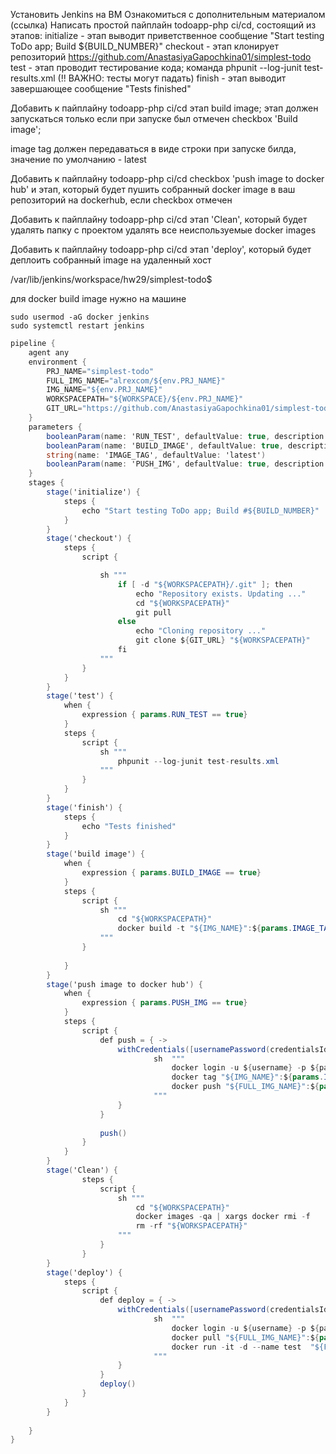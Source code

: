Установить Jenkins на ВМ
Ознакомиться с дополнительным материалом (ссылка)
Написать простой пайплайн todoapp-php ci/cd, состоящий из этапов:
initialize - этап выводит приветственное сообщение "Start testing ToDo app; Build ${BUILD_NUMBER}"
checkout - этап клонирует репозиторий https://github.com/AnastasiyaGapochkina01/simplest-todo
test - этап проводит тестирование кода; 
	команда phpunit --log-junit test-results.xml (!! ВАЖНО: тесты могут падать)
finish - этап выводит завершающее сообщение "Tests finished"

Добавить к пайплайну todoapp-php ci/cd этап build image; 
этап должен запускаться только если при запуске 
был отмечен checkbox 'Build image'; 

image tag должен передаваться в виде строки при запуске билда, 
значение по умолчанию - latest

Добавить к пайплайну todoapp-php ci/cd checkbox 
'push image to docker hub' и этап, который будет 
пушить собранный docker image в ваш репозиторий на dockerhub,
 если checkbox отмечен

Добавить к пайплайну todoapp-php ci/cd этап 'Clean', который будет
удалять папку с проектом
удалять все неиспользуемые docker images

Добавить к пайплайну todoapp-php ci/cd этап 'deploy', 
который будет деплоить собранный image на удаленный хост

/var/lib/jenkins/workspace/hw29/simplest-todo$

для docker build image нужно на машине
```
sudo usermod -aG docker jenkins
sudo systemctl restart jenkins
```

```cs
pipeline {	
	agent any	
	environment {
		PRJ_NAME="simplest-todo"
		FULL_IMG_NAME="alrexcom/${env.PRJ_NAME}"
		IMG_NAME="${env.PRJ_NAME}"
		WORKSPACEPATH="${WORKSPACE}/${env.PRJ_NAME}"
		GIT_URL="https://github.com/AnastasiyaGapochkina01/simplest-todo"
	}
	parameters {
		booleanParam(name: 'RUN_TEST', defaultValue: true, description: 'Run test?' )
		booleanParam(name: 'BUILD_IMAGE', defaultValue: true, description: 'Build image?' )
		string(name: 'IMAGE_TAG', defaultValue: 'latest')	
		booleanParam(name: 'PUSH_IMG', defaultValue: true, description: 'push image to docker hub?' )		
	}
	stages {			
		stage('initialize') {
			steps {
				echo "Start testing ToDo app; Build #${BUILD_NUMBER}"
			}
		}
		stage('checkout') {
			steps {
				script {					

                    sh """
                        if [ -d "${WORKSPACEPATH}/.git" ]; then
                            echo "Repository exists. Updating ..."
                            cd "${WORKSPACEPATH}"
                            git pull
                        else
                            echo "Cloning repository ..."
                            git clone ${GIT_URL} "${WORKSPACEPATH}"
                        fi 
					"""
				}	
			}		
		}			
		stage('test') {
			when {
				expression { params.RUN_TEST == true}
			}
			steps {
				script {
					sh """
						phpunit --log-junit test-results.xml
					"""
				}			
			}			
		}
		stage('finish') {
			steps {
				echo "Tests finished"			
			}
		}	
		stage('build image') {
			when {
				expression { params.BUILD_IMAGE == true}
			}
			steps {
				script {
					sh """						
						cd "${WORKSPACEPATH}"						
						docker build -t "${IMG_NAME}":${params.IMAGE_TAG} .	 --no-cache						
					"""
				}
			
			}			
		}	
		stage('push image to docker hub') {
			when {
				expression { params.PUSH_IMG == true}
			}
			steps {
				script {
					def push = { ->						
						withCredentials([usernamePassword(credentialsId: 'docker-token', usernameVariable: 'username', passwordVariable: 'password')]) {
								sh  """																			
									docker login -u ${username} -p ${password}
									docker tag "${IMG_NAME}":${params.IMAGE_TAG} "${FULL_IMG_NAME}":${params.IMAGE_TAG}						
									docker push "${FULL_IMG_NAME}":${params.IMAGE_TAG}										
								"""								
						}		
					}				
				
                    push()	
				}				
			}
		}		
		stage('Clean') {
				steps {
					script {
						sh """
							cd "${WORKSPACEPATH}"							
							docker images -qa | xargs docker rmi -f
							rm -rf "${WORKSPACEPATH}"							
						"""
					}
				}				
		}
		stage('deploy') {
			steps {
				script {
					def deploy = { ->						
						withCredentials([usernamePassword(credentialsId: 'docker-token', usernameVariable: 'username', passwordVariable: 'password')]) {
								sh  """																			
									docker login -u ${username} -p ${password}
									docker pull "${FULL_IMG_NAME}":${params.IMAGE_TAG}
									docker run -it -d --name test  "${FULL_IMG_NAME}":${params.IMAGE_TAG}									
								"""								
						}	
					}	
					deploy()	
				}
			}
		}	
		
	}		
}		
```